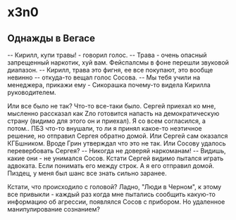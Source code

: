 # x3n0

## Однажды в Вегасе

-- Кирилл, купи травы! - говорил голос.
-- Трава - очень опасный запрещенный наркотик, хуй вам.
Фейспалсмы в фоне перешли звуковой диапазон.
-- Кирилл, трава это фигня, ее все покупают, это вообще невинно -- откуда-то вещал голос Сосова.
-- Мы тебя учили на менеджера, прикажи ему - Сикорашка почему-то видела Кирилла руководителем.

Или все было не так? Что-то все-таки было. Сергей приехал ко мне, мысленно рассказал как Zло готовится напасть на демократическую страну (видимо для этого он и приехал). Я со всем согласился, а потом.. ПБЗ что-то внушали, то ли я принял какое-то неэтичное решение, но отправил Сергея обратно домой. Или Сергей сам оказался КГБшником. Вроде Грин утверждал что это не так. Или Сосову удалось перевербовать Сергея?
-- Никогда не доверяй наркоманам!
-- Видишь, какие они - не унимался Сосов.
Кстати Сергей видимо пытался играть адвоката. Если понимать его между строк. А я его отправил домой. Пиздец, у меня был шанс все знать сильно заранее.

Кстати, что происходило с головой? Ладно, "Люди в Черном", к этому все привыкли - каждый раз когда мне пытались сообщить какую-то информацию об агрессии, появлялся Сосов с прибором. Но удаленное манипулирование сознанием?
